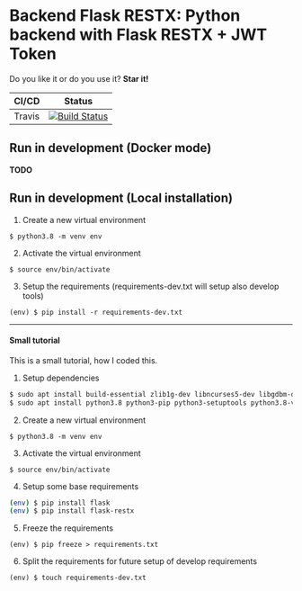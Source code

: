 Backend Flask RESTX: Python backend with Flask RESTX + JWT Token
================================================================

Do you like it or do you use it? **Star it!**

| CI/CD  | Status                                                                                                                                          |
|--------|-------------------------------------------------------------------------------------------------------------------------------------------------|
| Travis | [![Build Status](https://api.travis-ci.com/sineverba/backend-flaskrestx.svg?branch=master)](https://travis-ci.com/sineverba/backend-flaskrestx) |


## Run in development (Docker mode)

__TODO__

## Run in development (Local installation)

1. Create a new virtual environment

`$ python3.8 -m venv env`

2. Activate the virtual environment

`$ source env/bin/activate`

3. Setup the requirements (requirements-dev.txt will setup also develop tools)

`(env) $ pip install -r requirements-dev.txt`

----------------------------------------------------------------------------------------------------------------------


#### Small tutorial

This is a small tutorial, how I coded this.

1. Setup dependencies

``` bash
$ sudo apt install build-essential zlib1g-dev libncurses5-dev libgdbm-dev libnss3-dev libssl-dev libreadline-dev libffi-dev libsqlite3-dev wget
$ sudo apt install python3.8 python3-pip python3-setuptools python3.8-venv -y
```

2. Create a new virtual environment

`$ python3.8 -m venv env`

3. Activate the virtual environment

`$ source env/bin/activate`

4. Setup some base requirements

``` bash
(env) $ pip install flask
(env) $ pip install flask-restx
```

5. Freeze the requirements

`(env) $ pip freeze > requirements.txt`

6. Split the requirements for future setup of develop requirements

`(env) $ touch requirements-dev.txt`
